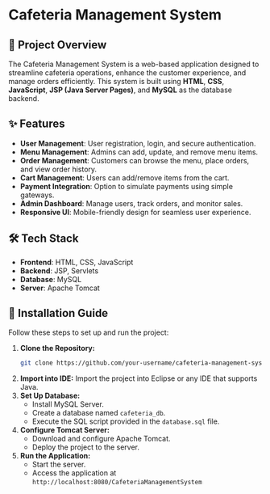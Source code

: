 # Cafeteria Management System

## 📌 Project Overview
The Cafeteria Management System is a web-based application designed to streamline cafeteria operations, enhance the customer experience, and manage orders efficiently. This system is built using **HTML**, **CSS**, **JavaScript**, **JSP (Java Server Pages)**, and **MySQL** as the database backend.

## ✨ Features
- **User Management**: User registration, login, and secure authentication.
- **Menu Management**: Admins can add, update, and remove menu items.
- **Order Management**: Customers can browse the menu, place orders, and view order history.
- **Cart Management**: Users can add/remove items from the cart.
- **Payment Integration**: Option to simulate payments using simple gateways.
- **Admin Dashboard**: Manage users, track orders, and monitor sales.
- **Responsive UI**: Mobile-friendly design for seamless user experience.

## 🛠️ Tech Stack
- **Frontend**: HTML, CSS, JavaScript
- **Backend**: JSP, Servlets
- **Database**: MySQL
- **Server**: Apache Tomcat

## 🚀 Installation Guide
Follow these steps to set up and run the project:

1. **Clone the Repository:**
    ```bash
    git clone https://github.com/your-username/cafeteria-management-system.git
    ```
2. **Import into IDE:** Import the project into Eclipse or any IDE that supports Java.
3. **Set Up Database:**
    - Install MySQL Server.
    - Create a database named `cafeteria_db`.
    - Execute the SQL script provided in the `database.sql` file.
4. **Configure Tomcat Server:**
    - Download and configure Apache Tomcat.
    - Deploy the project to the server.
5. **Run the Application:**
    - Start the server.
    - Access the application at `http://localhost:8080/CafeteriaManagementSystem`
